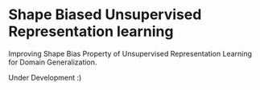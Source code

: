 # Shape Biased Unsupervised Representation learning

Improving Shape Bias Property of Unsupervised Representation Learning for Domain Generalization.

Under Development :)


